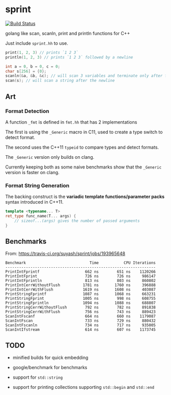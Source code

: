 # sprint

[![Build Status](https://travis-ci.org/suyash/sprint.svg?branch=master)](https://travis-ci.org/suyash/sprint)

golang like scan, scanln, print and println functions for C++

Just include `sprint.hh` to use.

```cpp
print(1, 2, 3) // prints `1 2 3`
println(1, 2, 3) // prints `1 2 3` followed by a newline

int a = 0, b = 0, c = 0;
char s[256] = {0};
scanln(&a, &b, &c); // will scan 3 variables and terminate only after finding a newline
scan(s); // will scan a string after the newline
```

## Art

### Format Detection

A function `_fmt` is defined in `fmt.hh` that has 2 implementations

The first is using the `_Generic` macro in C11, used to create a type switch to detect format.

The second uses the C++11 `typeid` to compare types and detect formats.

The `_Generic` version only builds on clang.

Currently keeping both as some naive benchmarks show that the `_Generic` version is faster on clang.

### Format String Generation

The backing construct is the **variadic template functions/parameter packs** syntax introduced in C++11.

```cpp
template <typename... T>
ret_type func_name(T... args) {
	// sizeof...(args) gives the number of passed arguments
}
```

## Benchmarks

From: https://travis-ci.org/suyash/sprint/jobs/193965648

```
Benchmark                            Time           CPU Iterations
------------------------------------------------------------------
PrintIntFprintf                    662 ns        651 ns    1120266
PrintIntFprint                     726 ns        726 ns     986147
PrintIntFprintln                   813 ns        803 ns     860802
PrintIntCerrWithoutFlush          1781 ns       1760 ns     396888
PrintIntCerrWithFlush             1619 ns       1608 ns     403087
PrintStringFprintf                1087 ns       1068 ns     663231
PrintStringFprint                 1005 ns        998 ns     608755
PrintStringFprintln               1094 ns       1088 ns     688807
PrintStringCerrWithoutFlush        792 ns        782 ns     891838
PrintStringCerrWithFlush           756 ns        743 ns     889423
ScanIntFscanf                      664 ns        660 ns    1179087
ScanIntFscan                       733 ns        729 ns     880432
ScanIntFscanln                     734 ns        717 ns     935005
ScanIntIfstream                    614 ns        607 ns    1173745
```

## TODO

- minified builds for quick embedding

- google/benchmark for benchmarks

- support for `std::string`

- support for printing collections supporting `std::begin` and `std::end`
